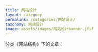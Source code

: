 ```yaml
---
title: 网站设计
layout: category
permalink: /categories/网站设计/
taxonomy: 网站设计
image: assets/images/网站设计banner.jfif
---
```

分类《网站结构》下的文章：